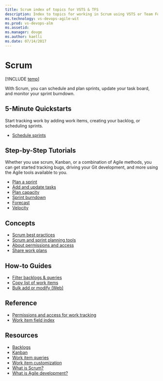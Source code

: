 ```yaml
---
title: Scrum index of topics for VSTS & TFS
description: Index to topics for working in Scrum using VSTS or Team Foundation Server (TFS)  
ms.technology: vs-devops-agile-wit
ms.prod: vs-devops-alm
ms.assetid:  
ms.manager: douge
ms.author: kaelli
ms.date: 07/14/2017
---
```


# Scrum

[!INCLUDE [temp](../_shared/version-vsts-tfs-all-versions.md)]

With Scrum, you can schedule and plan sprints, update your task board, and monitor your sprint burndown. 

<!---
## Overview  
[About Scrum](scrum-overview.md) 
[About teams and Agile tools](/vsts/work/about-teams-and-settings?toc=/vsts/work/scrum/toc.json&bc=/vsts/work/scrum/breadcrumb/toc.json)  
-->

## 5-Minute Quickstarts  

Start tracking work by adding work items, creating your backlog, or scheduling sprints.  
  
- [Schedule sprints](define-sprints.md)   

## Step-by-Step Tutorials

Whether you use scrum, Kanban, or a combination of Agile methods, you can get started tracking bugs, driving your Git development, and more using the Agile tools available to you. 

- [Plan a sprint](sprint-planning.md)  
- [Add and update tasks](task-board.md)  
- [Plan capacity](/vsts/work/scale/capacity-planning?toc=/vsts/work/scrum/toc.json&bc=/vsts/work/scrum/breadcrumb/toc.json)  
- [Sprint burndown](sprint-burndown.md)  
- [Forecast](forecast.md) 
- [Velocity](/vsts/report/guidance/team-velocity?toc=/vsts/work/scrum/toc.json&bc=/vsts/work/scrum/breadcrumb/toc.json) 
 

## Concepts          
- [Scrum best practices](best-practices-scrum.md) 
- [Scrum and sprint planning tools](scrum-sprint-planning-tools.md)      
- [About permissions and access](/vsts/work/permissions-access-work-tracking?toc=/vsts/work/scrum/toc.json&bc=/vsts/work/scrum/breadcrumb/toc.json)
- [Share work plans](/vsts/work/track/share-plans?toc=/vsts/work/scrum/toc.json&bc=/vsts/work/scrum/breadcrumb/toc.json) 


## How-to Guides

* [Filter backlogs & queries](/vsts/work/backlogs/filter-backlogs?toc=/vsts/work/scrum/toc.json&bc=/vsts/work/scrum/breadcrumb/toc.json)
* [Copy list of work items](/vsts/work/backlogs/copy-list?toc=/vsts/work/scrum/toc.json&bc=/vsts/work/scrum/breadcrumb/toc.json)  
* [Bulk add or modify (Web)](/vsts/work/backlogs/bulk-modify-work-items?toc=/vsts/work/scrum/toc.json&bc=/vsts/work/scrum/breadcrumb/toc.json)   


## Reference   
- [Permissions and access for work tracking](/vsts/work/permissions-access-work-tracking?toc=/vsts/work/scrum/toc.json&bc=/vsts/work/scrum/breadcrumb/toc.json)
- [Work item field index](/vsts/work/guidance/work-item-field?toc=/vsts/work/scrum/toc.json&bc=/vsts/work/scrum/breadcrumb/toc.json)


## Resources 
- [Backlogs](../backlogs/index.md)
- [Kanban](../kanban/index.md)
- [Work item queries](../track/index.md)
- [Work item customization](../customize/index.md)
- [What is Scrum?](https://www.visualstudio.com/learn/what-is-scrum/)  
- [What is Agile development?](https://www.visualstudio.com/learn/what-is-agile-development/)  

